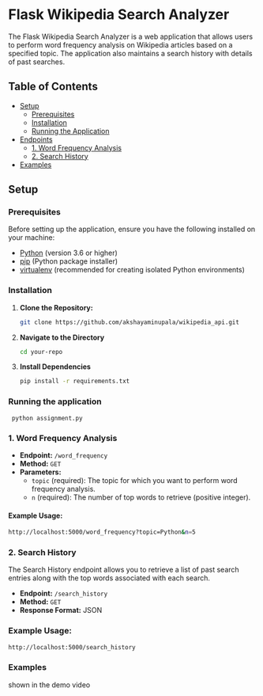 # Flask Wikipedia Search Analyzer

The Flask Wikipedia Search Analyzer is a web application that allows users to perform word frequency analysis on Wikipedia articles based on a specified topic. The application also maintains a search history with details of past searches.

## Table of Contents

- [Setup](#setup)
  - [Prerequisites](#prerequisites)
  - [Installation](#installation)
  - [Running the Application](#running-the-application)
- [Endpoints](#endpoints)
  - [1. Word Frequency Analysis](#1-word-frequency-analysis)
  - [2. Search History](#2-search-history)
- [Examples](#examples)

## Setup

### Prerequisites

Before setting up the application, ensure you have the following installed on your machine:

- [Python](https://www.python.org/) (version 3.6 or higher)
- [pip](https://pip.pypa.io/en/stable/installation/) (Python package installer)
- [virtualenv](https://pypi.org/project/virtualenv/) (recommended for creating isolated Python environments)

### Installation

1. **Clone the Repository:**

   ```bash
   git clone https://github.com/akshayaminupala/wikipedia_api.git
   ```


2. **Navigate to the Directory**

    ```bash
   cd your-repo
   ```


3. **Install Dependencies**
    ```bash
    pip install -r requirements.txt
    ```


    
### Running the application 
```
 python assignment.py
```

        

### 1. Word Frequency Analysis

- **Endpoint:** `/word_frequency`
- **Method:** `GET`
- **Parameters:**
  - `topic` (required): The topic for which you want to perform word frequency analysis.
  - `n` (required): The number of top words to retrieve (positive integer).

#### Example Usage:

```bash
http://localhost:5000/word_frequency?topic=Python&n=5
```
### 2. Search History

The Search History endpoint allows you to retrieve a list of past search entries along with the top words associated with each search.

- **Endpoint:** `/search_history`
- **Method:** `GET`
- **Response Format:** JSON

### Example Usage:

```bash
http://localhost:5000/search_history
```
### Examples

shown in the demo video


